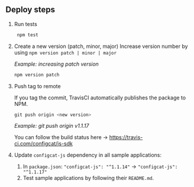 ## Deploy steps

1. Run tests
   ```PowerShell
    npm test
    ```

1. Create a new version (patch, minor, major)
Increase version number by using `npm version patch | minor | major`

    *Example: increasing patch version* 
    ```PowerShell
    npm version patch
    ```
1. Push tag to remote
    
    If you tag the commit, TravisCI automatically publishes the package to NPM. 
    ```PowerShell
    git push origin <new version>
    ```
    *Example: git push origin v1.1.17*

    You can follow the build status here -> https://travis-ci.com/configcat/js-sdk
1. Update `configcat-js` dependency in all sample applications:
   1. In `package.json`: `"configcat-js": "^1.1.14"` -> `"configcat-js": "^1.1.17"`
   2. Test sample applications by following their `README.md`.